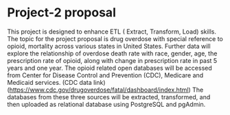 # Project-2 proposal 
This project is designed to enhance ETL ( Extract, Transform, Load) skills. The topic for the project proposal is drug overdose with special reference to opioid, mortality across various states in United States. Further data will explore the relationship of overdose death rate with race, gender, age, the prescription rate of opioid, along with change in prescription rate in past 5 years and one year. The opioid related open databases will be accessed from Center for Disease Control and Prevention (CDC), Medicare and Medicaid services. 
(CDC data link) (https://www.cdc.gov/drugoverdose/fatal/dashboard/index.html)
The databases from these three sources will be extracted, transformed, and then uploaded as relational database using PostgreSQL and pgAdmin.
